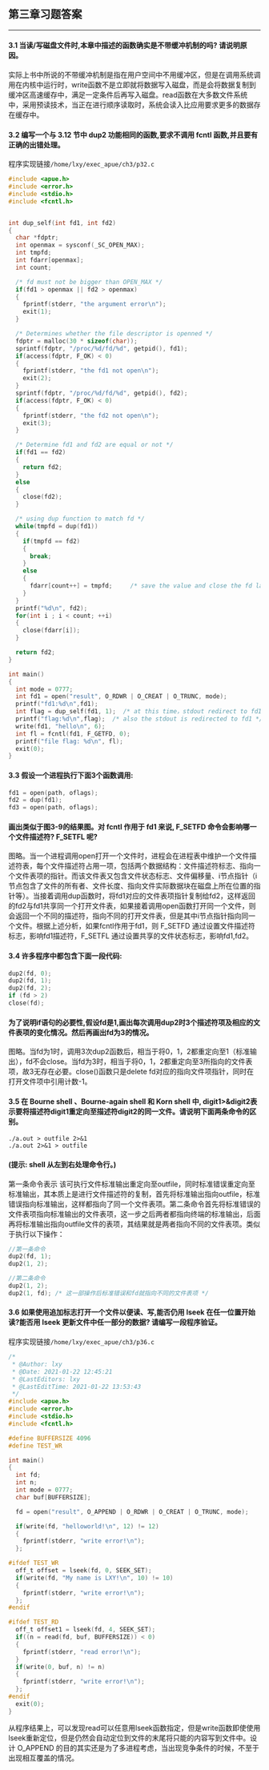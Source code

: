 ## 第三章习题答案 

---

#### 3.1 当读/写磁盘文件时,本章中描述的函数确实是不带缓冲机制的吗? 请说明原因。

实际上书中所说的不带缓冲机制是指在用户空间中不用缓冲区，但是在调用系统调用在内核中运行时，write函数不是立即就将数据写入磁盘，而是会将数据复制到缓冲区高速缓存中，满足一定条件后再写入磁盘。read函数在大多数文件系统中，采用预读技术，当正在进行顺序读取时，系统会读入比应用要求更多的数据存在缓存中。

#### 3.2 编写一个与 3.12 节中 dup2 功能相同的函数,要求不调用 fcntl 函数,并且要有正确的出错处理。

程序实现链接```/home/lxy/exec_apue/ch3/p32.c```

```c
#include <apue.h>
#include <error.h>
#include <stdio.h>
#include <fcntl.h>


int dup_self(int fd1, int fd2)
{
  char *fdptr;
  int openmax = sysconf(_SC_OPEN_MAX);
  int tmpfd;
  int fdarr[openmax];
  int count;

  /* fd must not be bigger than OPEN_MAX */
  if(fd1 > openmax || fd2 > openmax)
  {
    fprintf(stderr, "the argument error\n");
    exit(1);
  }

  /* Determines whether the file descriptor is openned */
  fdptr = malloc(30 * sizeof(char));
  sprintf(fdptr, "/proc/%d/fd/%d", getpid(), fd1);
  if(access(fdptr, F_OK) < 0)
  {
    fprintf(stderr, "the fd1 not open\n");
    exit(2);
  }
  sprintf(fdptr, "/proc/%d/fd/%d", getpid(), fd2);
  if(access(fdptr, F_OK) < 0)
  {
    fprintf(stderr, "the fd2 not open\n");
    exit(3);
  }

  /* Determine fd1 and fd2 are equal or not */
  if(fd1 == fd2)
  {
    return fd2;
  }
  else
  {
    close(fd2);
  }

  /* using dup function to match fd */
  while(tmpfd = dup(fd1))
  {
    if(tmpfd == fd2)
    {
      break;
    }
    else
    {
      fdarr[count++] = tmpfd;     /* save the value and close the fd later */
    }
  }
  printf("%d\n", fd2);
  for(int i ; i < count; ++i)
  {
    close(fdarr[i]);
  }

  return fd2;
}

int main()
{
  int mode = 0777;
  int fd1 = open("result", O_RDWR | O_CREAT | O_TRUNC, mode);
  printf("fd1:%d\n",fd1);
  int flag = dup_self(fd1, 1);  /* at this time，stdout redirect to fd1 */
  printf("flag:%d\n",flag);  /* also the stdout is redirected to fd1 */
  write(fd1, "hello\n", 6);
  int fl = fcntl(fd1, F_GETFD, 0);
  printf("file flag: %d\n", fl);
  exit(0);
}

```

#### 3.3 假设一个进程执行下面3个函数调用:
```c
fd1 = open(path, oflags);
fd2 = dup(fd1);
fd3 = open(path, oflags);
```
#### 画出类似于图3-9的结果图。对 fcntl 作用于 fd1 来说, F_SETFD 命令会影响哪一个文件描述符? F_SETFL 呢?

图略。当一个进程调用open打开一个文件时，进程会在进程表中维护一个文件描述符表，每个文件描述符占用一项，包括两个数据结构：文件描述符标志、指向一个文件表项的指针。而该文件表又包含文件状态标志、文件偏移量、i节点指针（i节点包含了文件的所有者、文件长度、指向文件实际数据块在磁盘上所在位置的指针等）。当接着调用dup函数时，将fd1对应的文件表项指针复制给fd2，这样返回的fd2与fd1共享同一个打开文件表，如果接着调用open函数打开同一个文件，则会返回一个不同的描述符，指向不同的打开文件表，但是其中i节点指针指向同一个文件。根据上述分析，如果fcntl作用于fd1，则 F_SETFD 通过设置文件描述符标志，影响fd1描述符，F_SETFL 通过设置共享的文件状态标志，影响fd1,fd2。

#### 3.4 许多程序中都包含下面一段代码:
```c
dup2(fd, 0);
dup2(fd, 1);
dup2(fd, 2);
if (fd > 2)
close(fd);
```
#### 为了说明if语句的必要性,假设fd是1,画出每次调用dup2时3个描述符项及相应的文件表项的变化情况。然后再画出fd为3的情况。

图略。当fd为1时，调用3次dup2函数后，相当于将0，1，2都重定向至1（标准输出），fd不会close。当fd为3时，相当于将0，1，2都重定向至3所指向的文件表项，故3无存在必要。close()函数只是delete fd对应的指向文件项指针，同时在打开文件项中引用计数-1。

#### 3.5 在 Bourne shell 、Bourne-again shell 和 Korn shell 中, digit1>&digit2表示要将描述符digit1重定向至描述符digit2的同一文件。请说明下面两条命令的区别。
```
./a.out > outfile 2>&1
./a.out 2>&1 > outfile
```
#### (提示: shell 从左到右处理命令行。)

第一条命令表示 该可执行文件标准输出重定向至outfile，同时标准错误重定向至标准输出，其本质上是进行文件描述符的复制，首先将标准输出指向outfile，标准错误指向标准输出，这样都指向了同一个文件表项。第二条命令首先将标准错误的文件表项指向标准输出的文件表项，这一步之后两者都指向终端的标准输出，后面再将标准输出指向outfile文件的表项，其结果就是两者指向不同的文件表项。类似于执行以下操作：
```c++
//第一条命令
dup2(fd, 1);
dup2(1, 2);

//第二条命令
dup2(1, 2);
dup2(1, fd); /* 这一部操作后标准错误和fd就指向不同的文件表项 */
```
#### 3.6 如果使用追加标志打开一个文件以便读、写,能否仍用 lseek 在任一位置开始读?能否用 lseek 更新文件中任一部分的数据? 请编写一段程序验证。

程序实现链接```/home/lxy/exec_apue/ch3/p36.c```

```c
/*
 * @Author: lxy
 * @Date: 2021-01-22 12:45:21
 * @LastEditors: lxy
 * @LastEditTime: 2021-01-22 13:53:43
 */
#include <apue.h>
#include <error.h>
#include <stdio.h>
#include <fcntl.h>

#define BUFFERSIZE 4096
#define TEST_WR

int main()
{
  int fd;
  int n;
  int mode = 0777;
  char buf[BUFFERSIZE];

  fd = open("result", O_APPEND | O_RDWR | O_CREAT | O_TRUNC, mode);

  if(write(fd, "helloworld!\n", 12) != 12)
  {
    fprintf(stderr, "write error!\n");
  };

#ifdef TEST_WR
  off_t offset = lseek(fd, 0, SEEK_SET);
  if(write(fd, "My name is LXY!\n", 10) != 10)
  {
    fprintf(stderr, "write error!\n");
  };
#endif

#ifdef TEST_RD
  off_t offset1 = lseek(fd, 4, SEEK_SET);
  if((n = read(fd, buf, BUFFERSIZE)) < 0)
  {
    fprintf(stderr, "read error!\n");    
  }
  if(write(0, buf, n) != n)
  {
    fprintf(stderr, "write error!\n");
  };
#endif
  exit(0);
}

```

从程序结果上，可以发现read可以任意用lseek函数指定，但是write函数即使使用lseek重新定位，但是仍然会自动定位到文件的末尾将只能的内容写到文件中。设计 O_APPEND 的目的其实还是为了多进程考虑，当出现竞争条件的时候，不至于出现相互覆盖的情况。